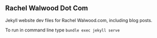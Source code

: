 ## Rachel Walwood Dot Com

Jekyll website dev files for Rachel Walwood.com, including blog posts.

To run in command line type `bundle exec jekyll serve`
